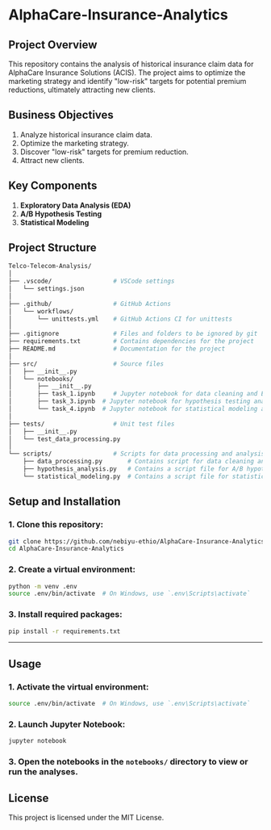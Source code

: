 # AlphaCare-Insurance-Analytics

## Project Overview
This repository contains the analysis of historical insurance claim data for AlphaCare Insurance Solutions (ACIS). The project aims to optimize the marketing strategy and identify "low-risk" targets for potential premium reductions, ultimately attracting new clients.

## Business Objectives
1. Analyze historical insurance claim data.
2. Optimize the marketing strategy.
3. Discover "low-risk" targets for premium reduction.
4. Attract new clients.

## Key Components
1. **Exploratory Data Analysis (EDA)**
2. **A/B Hypothesis Testing**
3. **Statistical Modeling**

## Project Structure
```bash
Telco-Telecom-Analysis/
│
├── .vscode/                 # VSCode settings
│   └── settings.json
│
├── .github/                 # GitHub Actions
│   └── workflows/
│       └── unittests.yml    # GitHub Actions CI for unittests
│
├── .gitignore               # Files and folders to be ignored by git
├── requirements.txt         # Contains dependencies for the project
├── README.md                # Documentation for the project
│
├── src/                     # Source files
│   ├── __init__.py
│   └── notebooks/
│       ├── __init__.py
│       ├── task_1.ipynb     # Jupyter notebook for data cleaning and EDA analysis
│       ├── task_3.ipynb  # Jupyter notebook for hypothesis testing analysis
│       └── task_4.ipynb  # Jupyter notebook for statistical modeling analysis
│
├── tests/                   # Unit test files
│   ├── __init__.py
│   └── test_data_processing.py
│
└── scripts/                 # Scripts for data processing and analysis
    ├── data_processing.py       # Contains script for data cleaning and EDA analysis
    ├── hypothesis_analysis.py   # Contains a script file for A/B hypothesis testing
    └── statistical_modeling.py  # Contains a script file for statistical modeling analysis
```

## Setup and Installation

### 1. Clone this repository:
```bash
git clone https://github.com/nebiyu-ethio/AlphaCare-Insurance-Analytics
cd AlphaCare-Insurance-Analytics
```

### 2. Create a virtual environment:
```bash
python -m venv .env
source .env/bin/activate  # On Windows, use `.env\Scripts\activate`
```

### 3. Install required packages:
```bash
pip install -r requirements.txt
```

---

## Usage

### 1. Activate the virtual environment:
```bash
source .env/bin/activate  # On Windows, use `.env\Scripts\activate`
```

### 2. Launch Jupyter Notebook:
```bash
jupyter notebook
```

### 3. Open the notebooks in the `notebooks/` directory to view or run the analyses.

## License

This project is licensed under the MIT License.